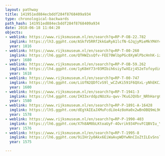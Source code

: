 ```yaml
---
layout: pathway
title: 141951ed884ecbddf284f8768409a934
type: chronological-backwards
path_hash: 141951ed884ecbddf284f8768409a934
date: 2018-06-18 11:04:20
objects:
- weblink: https://www.rijksmuseum.nl/en/search?q=RP-P-OB-22.782
  imglink: https://lh3.ggpht.com/ASkfV5RRf2kkGaRyA1lcfN-GJqjyMieMkYM4Y4qlhq4OTwKel0Apy0Jk8_n5KgwZIg6Lxanu26IA0A2A9aLHHmZBBVk=s200
  year: 1816
- weblink: https://www.rijksmuseum.nl/en/search?q=RP-T-00-260
  imglink: https://lh6.ggpht.com/QTHWZssQfv-FEE70WlbpPGc0XyWlPbcHnhK-izanc_Au0gRLxFeXcR-hUHxdH20w1dJRy-CZ1AtCo1MBGbckiX-yxQ=s200
  year: 1680
- weblink: https://www.rijksmuseum.nl/en/search?q=RP-P-OB-59.262
  imglink: https://lh4.ggpht.com/1yK8mY73r03MIbih6siyTwXEzj452eTofoydimKciP_Fjeyx_nxYVnx4BXcrdYwqGsa_t9dSU5DmTQKUQFwNZ_zwwQ=s200
  year: 1618
- weblink: https://www.rijksmuseum.nl/en/search?q=RP-T-00-747
  imglink: https://lh6.ggpht.com/LiUfN2QDfCvS9l_wCZvKi591F6QXxL-yNhEKCJInWiAqeZxILXV3Y8sYNnu39f8jy1yW-hZ7FpAFCjaEzAekcRITJ04V=s200
  year: 1600
- weblink: https://www.rijksmuseum.nl/en/search?q=RP-T-1941-3
  imglink: https://lh4.ggpht.com/IH33xrddpzNUzXu-qwv-7KuGJQVbr_NRhHargCzpTt7RjejfXX-nFlI0B4AwT3XAji39nw5KbTqavLgcdXTu4I8Jtgk=s200
  year: 1580
- weblink: https://www.rijksmuseum.nl/en/search?q=RP-P-1891-A-16428
  imglink: https://lh5.ggpht.com/dEgYAIEaJXMuFcdLUe4z8oHa0x2wBnOBQ9mL96W5Fl7Xrijthe228L9ATNiJxYzPvmAUKDRN52drsz98wzj0xMWJ-PQ=s200
  year: 1578
- weblink: https://www.rijksmuseum.nl/en/search?q=RP-P-1990-403
  imglink: https://lh6.ggpht.com/X7h8AM0bLKtoaUyF-4Ovrik934PnvFCQBVIu_YNj9Vsg1kWb3Rf0bqRx9OsbT65jqj4u59eNxiABDaRfxkl4_PYxK1Oi=s200
  year: 1576
- weblink: https://www.rijksmuseum.nl/en/search?q=RP-T-1995-8
  imglink: https://lh6.ggpht.com/9iIHr2y0Akx6EiWaAvpWDYwNnCIoZtILEvSnslqcEUR0_aaUio0rs9Yze6PUGtp1tBqKL5pGZnUVA3ocq0KDCXJgAX4=s200
  year: 1575

---
```

